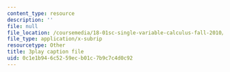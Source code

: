 ```yaml
---
content_type: resource
description: ''
file: null
file_location: /coursemedia/18-01sc-single-variable-calculus-fall-2010/0c1e1b946c5259ecb01c7b9c7c4d0c92_FK1n3TVQIhc.vtt
file_type: application/x-subrip
resourcetype: Other
title: 3play caption file
uid: 0c1e1b94-6c52-59ec-b01c-7b9c7c4d0c92
---
```


